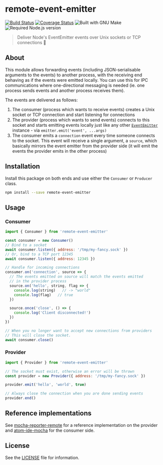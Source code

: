# remote-event-emitter

[![Build Status][travis-badge]][travis-url]
[![Coverage Status][coveralls-badge]][coveralls-url]
![Built with GNU Make][make-badge]
![Required Node.js version][node-badge]

> Deliver Node's EventEmitter events over Unix sockets or TCP connections 🚀

## About

This module allows forwarding events (including JSON-serialisable arguments to the events) to another process, with the receiving end behaving as if the events were emitted locally. You can use this for IPC communications where one-directional messaging is needed (ie. one process sends events and another process receives them).

The events are delivered as follows:

1. The consumer (process which wants to receive events) creates a Unix socket or TCP connection and start listening for connections
1. The provider (process which wants to send events) connects to this socket and starts emitting events locally just like any other [`EventEmitter`][emitter-docs] instance - via `emitter.emit('event', ...args)`
1. The consumer emits a `connection` event every time someone connects to the socket. This event will receive a single argument, a `source`, which basically mirrors the event emitter from the provider side (it will emit the events the provider emits in the other process)

## Installation

Install this package on both ends and use either the `Consumer` or `Producer` class.

```sh
npm install --save remote-event-emitter
```

## Usage

### Consumer

```js
import { Consumer } from 'remote-event-emitter'

const consumer = new Consumer()
// Bind to a socket
await consumer.listen({ address: '/tmp/my-fancy.sock' })
// Or, bind to a TCP port 12345
await consumer.listen({ address: 12345 })

// Handle for incoming connections
consumer.on('connection', source => {
  // The events emitted on source will match the events emitted
  // in the provider process
  source.on('hello', string, flag => {
    console.log(string)   // -> "world"
    console.log(flag)   // true
  })

  source.once('close', () => {
    console.log('Client disconnected!')
  })
})

// When you no longer want to accept new connections from providers
// This will close the socket.
await consumer.close()
```

### Provider

```js
import { Provider } from 'remote-event-emitter'

// The socket must exist, otherwise an error will be thrown
const provider = new Provider({ address: '/tmp/my-fancy.sock' })

provider.emit('hello', 'world', true)

// Always close the connection when you are done sending events
provider.end()
```

## Reference implementations

See [mocha-reporter-remote][mocha-reporter-remote] for a reference implementation on the provider and [atom-ide-mocha][atom-ide-mocha] for the consumer side.

## License

See the [LICENSE](LICENSE) file for information.

[emitter-docs]: https://nodejs.org/dist/latest-v11.x/docs/api/events.html
[make-badge]: https://img.shields.io/badge/Built%20with-GNU%20Make-brightgreen.svg?style=flat-square
[node-badge]: https://img.shields.io/badge/Node.js-10.0-brightgreen.svg?style=flat-square
[travis-badge]: https://img.shields.io/travis/Dreamscapes/remote-event-emitter.svg?style=flat-square
[travis-url]: https://travis-ci.com/Dreamscapes/remote-event-emitter
[coveralls-badge]: https://img.shields.io/coveralls/Dreamscapes/remote-event-emitter.svg?style=flat-square
[coveralls-url]: https://coveralls.io/github/Dreamscapes/remote-event-emitter
[atom-ide-mocha]: https://github.com/Dreamscapes/atom-ide-mocha-core/tree/master/packages/atom-ide-mocha-core
[mocha-reporter-remote]: https://github.com/Dreamscapes/atom-ide-mocha-core/tree/master/packages/mocha-reporter-remote

